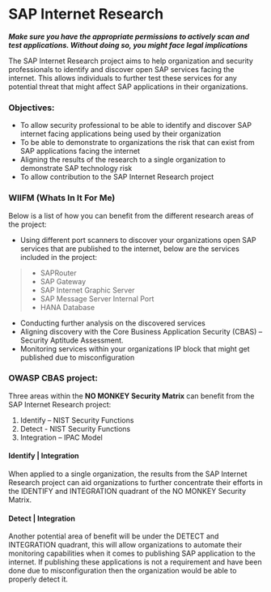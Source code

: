 # SAP Internet Research

*__Make sure you have the appropriate permissions to actively scan and test applications. Without doing so, you might face legal implications__*

The SAP Internet Research project aims to help organization and security professionals to identify and discover open SAP services facing the internet. This allows individuals to further test these services for any potential threat that might affect SAP applications in their organizations.  

### Objectives:

- To allow security professional to be able to identify and discover SAP internet facing applications being used by their organization
- To be able to demonstrate to organizations the risk that can exist from SAP applications facing the internet
- Aligning the results of the research to a single organization to demonstrate SAP technology risk
-	To allow contribution to the SAP Internet Research project

### WIIFM (Whats In It For Me)

Below is a list of how you can benefit from the different research areas of the project:

- Using different port scanners to discover your organizations open SAP services that are published to the internet, below are the services included in the project:
> - SAPRouter
> - SAP Gateway
> - SAP Internet Graphic Server
> - SAP Message Server Internal Port
> - HANA Database

- Conducting further analysis on the discovered services
- Aligning discovery with the Core Business Application Security (CBAS) – Security Aptitude Assessment.
- Monitoring services within your organizations IP block that might get published due to misconfiguration

### OWASP CBAS project:

Three areas within the __NO MONKEY Security Matrix__ can benefit from the SAP Internet Research project:
1. Identify – NIST Security Functions
2. Detect - NIST Security Functions
3. Integration – IPAC Model

#### Identify | Integration

When applied to a single organization, the results from the SAP Internet Research project can aid organizations to further concentrate their efforts in the IDENTIFY and INTEGRATION quadrant of the NO MONKEY Security Matrix.

#### Detect | Integration

Another potential area of benefit will be under the DETECT and INTEGRATION quadrant, this will allow organizations to automate their monitoring capabilities when it comes to publishing SAP application to the internet. If publishing these applications is not a requirement and have been done due to misconfiguration then the organization would be able to properly detect it.
